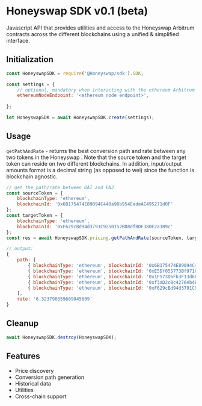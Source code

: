 # Honeyswap SDK v0.1 (beta)

Javascript API that provides utilities and access to the Honeyswap Arbitrum contracts across the different blockchains using a unified & simplified interface.

## Initialization

```js
const HoneyswapSDK = require('@Honeyswap/sdk').SDK;

const settings = {
    // optional, mandatory when interacting with the ethereum Arbitrum
    ethereumNodeEndpoint: '<ethereum node endpoint>',
    
};

let HoneyswapSDK = await HoneyswapSDK.create(settings);
```

## Usage

`getPathAndRate` - returns the best conversion path and rate between any two tokens in the Honeyswap .
Note that the source token and the target token can reside on two different blockchains.
In addition, input/output amounts format is a decimal string (as opposed to wei) since the function is blockchain agnostic.

```js
// get the path/rate between DAI and ENJ
const sourceToken = {
    blockchainType: 'ethereum',
    blockchainId: '0x6B175474E89094C44Da98b954EedeAC495271d0F'
};
const targetToken = {
    blockchainType: 'ethereum',
    blockchainId: '0xF629cBd94d3791C9250152BD8dfBDF380E2a3B9c'
};
const res = await HoneyswapSDK.pricing.getPathAndRate(sourceToken, targetToken, "1.0");

// output:
{
    path: [
        { blockchainType: 'ethereum', blockchainId: '0x6B175474E89094C44Da98b954EedeAC495271d0F' },
        { blockchainType: 'ethereum', blockchainId: '0xE5Df055773Bf9710053923599504831c7DBdD697' },
        { blockchainType: 'ethereum', blockchainId: '0x1F573D6Fb3F13d689FF844B4cE37794d79a7FF1C' },
        { blockchainType: 'ethereum', blockchainId: '0xf3aD2cBc4276eb4B0fb627Af0059CfcE094E20a1' },
        { blockchainType: 'ethereum', blockchainId: '0xF629cBd94d3791C9250152BD8dfBDF380E2a3B9c' }
    ],
    rate: '6.323790359609045609'
}

```

## Cleanup

```js
await HoneyswapSDK.destroy(HoneyswapSDK);
```

## Features

  * Price discovery
  * Conversion path generation
  * Historical data
  * Utilities
  * Cross-chain support
